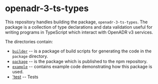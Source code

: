 # openadr-3-ts-types

This repository handles building the package, `openadr-3-ts-types`.  The package is a collection of type declarations and data validation useful for writing programs in TypeScript which interact with OpenADR v3 services.

The directories contain:

* [`builder`](./builder/README.md) -- is a package of build scripts for generating the code in the `package` directory.
* [`package`](./package/README.md) -- is the package which is published to the npm repository.
* [`example`](./example/README.md) -- contains example code demonstrating how this package is used.
* ['test](./test/README.md) -- Tests


